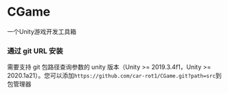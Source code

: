 # CGame
一个Unity游戏开发工具箱

### 通过 git URL 安装

需要支持 git 包路径查询参数的 unity 版本（Unity >= 2019.3.4f1，Unity >= 2020.1a21）。您可以添加`https://github.com/car-rot1/CGame.git?path=src`到包管理器
